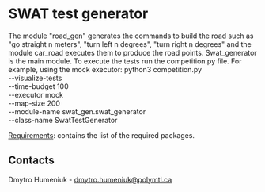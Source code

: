 # SWAT test generator #

The module "road_gen" generates the commands to build the road such as "go straight n meters",
"turn left n degrees", "turn right n degrees" and the module car_road executes them to produce the
road points. Swat_generator is the main module. To execute the tests run the competition.py file.
For example, using the mock executor:
python3 competition.py \
        --visualize-tests \
        --time-budget 100 \
        --executor mock \
        --map-size 200 \
        --module-name swat_gen.swat_generator \
        --class-name SwatTestGenerator


[Requirements](requirements-37.txt): contains the list of the required packages.


## Contacts ##

Dmytro Humeniuk  - dmytro.humeniuk@polymtl.ca

